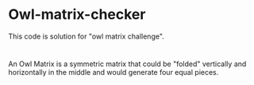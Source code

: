 # Owl-matrix-checker
This code is solution for "owl matrix challenge".
# 
An Owl Matrix is a symmetric matrix that could be "folded" vertically and horizontally in the middle and would generate four equal pieces.

